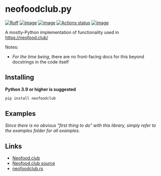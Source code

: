 # neofoodclub.py

[![Ruff](https://img.shields.io/endpoint?url=https://raw.githubusercontent.com/astral-sh/ruff/main/assets/badge/v2.json)](https://github.com/astral-sh/ruff)
[![image](https://img.shields.io/pypi/v/neofoodclub.svg)](https://pypi.python.org/pypi/neofoodclub)
[![image](https://img.shields.io/pypi/l/neofoodclub.svg)](https://github.com/diceroll123/neofoodclub.py/blob/master/LICENSE)
[![Actions status](https://github.com/diceroll123/neofoodclub.py/workflows/CI/badge.svg)](https://github.com/diceroll123/neofoodclub.py/actions)
[![image](https://img.shields.io/pypi/pyversions/neofoodclub.svg)](https://pypi.python.org/pypi/neofoodclub)

A mostly-Python implementation of functionality used in https://neofood.club/

Notes:

- _For the time being_, there are no front-facing docs for this beyond docstrings in the code itself

## Installing

**Python 3.9 or higher is suggested**

```sh
pip install neofoodclub
```

## Examples

_Since there is no obvious "first thing to do" with this library, simply refer to the examples folder for all examples._

## Links

- [Neofood.club](https://neofood.club/)
- [Neofood.club source](https://github.com/diceroll123/neofoodclub)
- [neofoodclub.rs](https://github.com/diceroll123/neofoodclub.rs)
